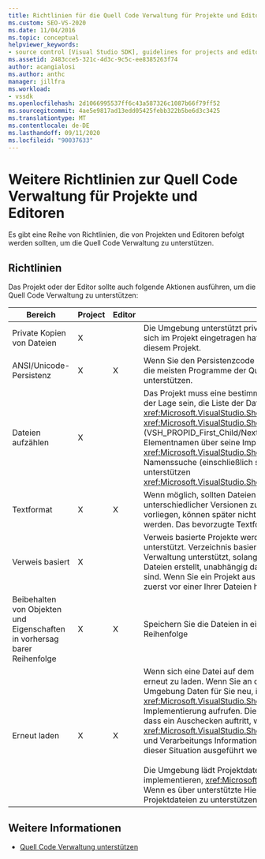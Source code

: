```yaml
---
title: Richtlinien für die Quell Code Verwaltung für Projekte und Editoren
ms.custom: SEO-VS-2020
ms.date: 11/04/2016
ms.topic: conceptual
helpviewer_keywords:
- source control [Visual Studio SDK], guidelines for projects and editors
ms.assetid: 2483cce5-321c-4d3c-9c5c-ee8385263f74
author: acangialosi
ms.author: anthc
manager: jillfra
ms.workload:
- vssdk
ms.openlocfilehash: 2d1066995537ff6c43a587326c1087b66f79ff52
ms.sourcegitcommit: 4ae5e9817ad13edd05425febb322b5be6d3c3425
ms.translationtype: MT
ms.contentlocale: de-DE
ms.lasthandoff: 09/11/2020
ms.locfileid: "90037633"
---
```

# <a name="additional-source-control-guidelines-for-projects-and-editors"></a>Weitere Richtlinien zur Quell Code Verwaltung für Projekte und Editoren
Es gibt eine Reihe von Richtlinien, die von Projekten und Editoren befolgt werden sollten, um die Quell Code Verwaltung zu unterstützen.

## <a name="guidelines"></a>Richtlinien
 Das Projekt oder der Editor sollte auch folgende Aktionen ausführen, um die Quell Code Verwaltung zu unterstützen:

|Bereich|Project|Editor|Details|
|----------|-------------|------------|-------------|
|Private Kopien von Dateien|X||Die Umgebung unterstützt private Kopien von Dateien. Das heißt, jede Person, die sich im Projekt eingetragen hat, verfügt über eine eigene private Kopie der Dateien in diesem Projekt.|
|ANSI/Unicode-Persistenz|X|X|Wenn Sie den Persistenzcode schreiben, speichern Sie Dateien im ANSI-Format, da die meisten Programme der Quell Code Verwaltung Unicode derzeit nicht unterstützen.|
|Dateien aufzählen|X||Das Projekt muss eine bestimmte Liste aller Dateien darin enthalten, und es muss in der Lage sein, die Liste der Dateien mithilfe von <xref:Microsoft.VisualStudio.Shell.Interop.IVsSccProject2> oder <xref:Microsoft.VisualStudio.Shell.Interop.IVsHierarchy.GetProperty%2A> (VSH_PROPID_First_Child/Next_Sibling) aufzuzählen. Das Projekt sollte außerdem Elementnamen über seine Implementierung verfügbar machen <xref:Microsoft.VisualStudio.Shell.Interop.IVsProject.GetMkDocument%2A> und Namenssuche (einschließlich spezieller Dateien) über seine Implementierung unterstützen <xref:Microsoft.VisualStudio.Shell.Interop.IVsProject.IsDocumentInProject%2A> .|
|Textformat|X|X|Wenn möglich, sollten Dateien im Textformat vorliegen, um die Zusammenführung unterschiedlicher Versionen zu unterstützen. Dateien, die nicht im Textformat vorliegen, können später nicht mit anderen Versionen der Datei zusammengeführt werden. Das bevorzugte Textformat ist XML.|
|Verweis basiert|X||Verweis basierte Projekte werden in der Quell Code Verwaltung problemlos unterstützt. Verzeichnis basierte Projekte werden jedoch auch von der Quell Code Verwaltung unterstützt, solange das Projekt bei Bedarf eine Liste der zugehörigen Dateien erstellt, unabhängig davon, ob diese Dateien auf dem Datenträger vorhanden sind. Wenn Sie ein Projekt aus der Quell Code Verwaltung öffnen, wird die Projektdatei zuerst vor einer Ihrer Dateien heruntergefahren.|
|Beibehalten von Objekten und Eigenschaften in vorhersag barer Reihenfolge|X|X|Speichern Sie die Dateien in einer vorhersagbaren Reihenfolge, z. b. in alphabetischer Reihenfolge|
|Erneut laden|X|X|Wenn sich eine Datei auf dem Datenträger ändert, muss Sie in der Lage sein, Sie erneut zu laden. Wenn Sie an der Quell Code Verwaltung teilnehmen, lädt die Umgebung Daten für Sie neu, indem Sie Ihre- <xref:Microsoft.VisualStudio.Shell.Interop.IVsPersistDocData2.ReloadDocData%2A> Implementierung aufrufen. Die schwierigste groß-und Kleinschreibung besteht darin, dass ein Auschecken auftritt, wenn Sie ivsqueryeditquerysave:: aufgerufen haben <xref:Microsoft.VisualStudio.Shell.Interop.IVsQueryEditQuerySave2.QueryEditFiles%2A> und Verarbeitungs Informationen sind. Der Code zum erneuten Laden muss jedoch in dieser Situation ausgeführt werden können.<br /><br /> Die Umgebung lädt Projektdateien automatisch erneut. Ein Projekt muss jedoch implementieren, <xref:Microsoft.VisualStudio.Shell.Interop.IVsPersistHierarchyItem2> Wenn es über unterstützte Hierarchien verfügt, um das erneute Laden von masted-Projektdateien zu unterstützen.|

## <a name="see-also"></a>Weitere Informationen
- [Quell Code Verwaltung unterstützen](../../extensibility/internals/supporting-source-control.md)
